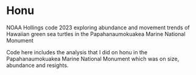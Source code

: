 # Honu
NOAA Hollings code 2023 exploring abundance and movement trends of Hawaiian green sea turtles in the Papahanaumokuakea Marine National Monument

Code here includes the analysis that I did on honu in the Papahanaumokuakea Marine National Monument which was on size, abundance and resights. 

